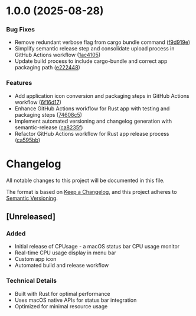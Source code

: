 # 1.0.0 (2025-08-28)


### Bug Fixes

* Remove redundant verbose flag from cargo bundle command ([f9d919e](https://github.com/arian24b/cpusage/commit/f9d919ef0f7abe7341687a1d54e69c013ba4acaf))
* Simplify semantic release step and consolidate upload process in GitHub Actions workflow ([1ac4105](https://github.com/arian24b/cpusage/commit/1ac41059edf0dbf6ff95ea6f3261a05cdf44237c))
* Update build process to include cargo-bundle and correct app packaging path ([e222448](https://github.com/arian24b/cpusage/commit/e222448ab7e12c7d0fff050d8fddeb6afea20722))


### Features

* Add application icon conversion and packaging steps in GitHub Actions workflow ([6f16d17](https://github.com/arian24b/cpusage/commit/6f16d17ff6c3c077dd7ea89728121fedec964691))
* Enhance GitHub Actions workflow for Rust app with testing and packaging steps ([74608c5](https://github.com/arian24b/cpusage/commit/74608c538caf1e8e2f9e20cbbe75b911563a818f))
* Implement automated versioning and changelog generation with semantic-release ([ca8235f](https://github.com/arian24b/cpusage/commit/ca8235f839fb95be5e617fa7cad822669e1ed360))
* Refactor GitHub Actions workflow for Rust app release process ([ca595bb](https://github.com/arian24b/cpusage/commit/ca595bb1cd0bbcde93b9b1d7a97685118f5e27a1))

# Changelog

All notable changes to this project will be documented in this file.

The format is based on [Keep a Changelog](https://keepachangelog.com/en/1.0.0/),
and this project adheres to [Semantic Versioning](https://semver.org/spec/v2.0.0.html).

## [Unreleased]

### Added
- Initial release of CPUsage - a macOS status bar CPU usage monitor
- Real-time CPU usage display in menu bar
- Custom app icon
- Automated build and release workflow

### Technical Details
- Built with Rust for optimal performance
- Uses macOS native APIs for status bar integration
- Optimized for minimal resource usage

